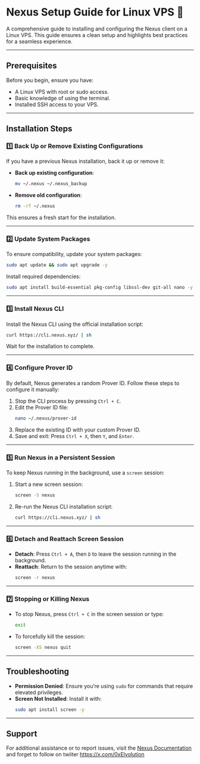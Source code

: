 # Nexus Setup Guide for Linux VPS 🚀

A comprehensive guide to installing and configuring the Nexus client on a Linux VPS. This guide ensures a clean setup and highlights best practices for a seamless experience.

---

## Prerequisites
Before you begin, ensure you have:
- A Linux VPS with root or sudo access.
- Basic knowledge of using the terminal.
- Installed SSH access to your VPS.

---

## Installation Steps

### 1️⃣ Back Up or Remove Existing Configurations
If you have a previous Nexus installation, back it up or remove it:

- **Back up existing configuration**:
  ```bash
  mv ~/.nexus ~/.nexus_backup
  ```

- **Remove old configuration**:
  ```bash
  rm -rf ~/.nexus
  ```

This ensures a fresh start for the installation.

---

### 2️⃣ Update System Packages
To ensure compatibility, update your system packages:

```bash
sudo apt update && sudo apt upgrade -y
```

Install required dependencies:

```bash
sudo apt install build-essential pkg-config libssl-dev git-all nano -y
```

---

### 3️⃣ Install Nexus CLI
Install the Nexus CLI using the official installation script:

```bash
curl https://cli.nexus.xyz/ | sh
```

Wait for the installation to complete.

---

### 4️⃣ Configure Prover ID
By default, Nexus generates a random Prover ID. Follow these steps to configure it manually:

1. Stop the CLI process by pressing `Ctrl + C`.
2. Edit the Prover ID file:
   ```bash
   nano ~/.nexus/prover-id
   ```
3. Replace the existing ID with your custom Prover ID.
4. Save and exit: Press `Ctrl + X`, then `Y`, and `Enter`.

---

### 5️⃣ Run Nexus in a Persistent Session
To keep Nexus running in the background, use a `screen` session:

1. Start a new screen session:
   ```bash
   screen -S nexus
   ```
2. Re-run the Nexus CLI installation script:
   ```bash
   curl https://cli.nexus.xyz/ | sh
   ```

---

### 6️⃣ Detach and Reattach Screen Session
- **Detach**: Press `Ctrl + A`, then `D` to leave the session running in the background.
- **Reattach**: Return to the session anytime with:
  ```bash
  screen -r nexus
  ```

---

### 7️⃣ Stopping or Killing Nexus
- To stop Nexus, press `Ctrl + C` in the screen session or type:
  ```bash
  exit
  ```

- To forcefully kill the session:
  ```bash
  screen -XS nexus quit
  ```

---

## Troubleshooting
- **Permission Denied**: Ensure you’re using `sudo` for commands that require elevated privileges.
- **Screen Not Installed**: Install it with:
  ```bash
  sudo apt install screen -y
  ```

---

## Support
For additional assistance or to report issues, visit the [Nexus Documentation](https://nexus.xyz/docs) and forget to follow on twiiter https://x.com/0xElvolution
